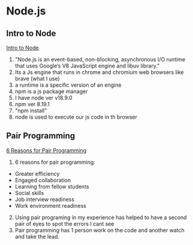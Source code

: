 # Node.js

## Intro to Node
[Intro to Node ](https://www.sitepoint.com/an-introduction-to-node-js/)

1. "Node.js is an event-based, non-blocking, asynchronous I/O runtime that uses Google’s V8 JavaScript engine and libuv library."
2. Its a Js engine that runs in chrome and chromium web browsers like brave (what I use)
3. a runtime is a specific version of an engine
4.  npm is a js package manager
5.  I have node ver v18.9.0
6.  npm ver 8.19.1
7.  "npm install"
8.  node is used to execute our js code in th browser

## Pair Programming
[6 Reasons for Pair Programming](https://www.codefellows.org/blog/6-reasons-for-pair-programming/)

1. 6 reasons for pair programming:
  - Greater efficiency
  - Engaged collaboration
  - Learning from fellow students
  - Social skills
  - Job interview readiness
  - Work environment readiness
2. Using pair programing in my experience has helped to have a second pair of eyes to spot the errors I cant see
3. Pair programming has 1 person work on the code and another watch and take the lead. 
